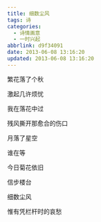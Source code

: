 ```yaml
---
title: 细数尘风
tags: 诗
categories: 
  - 诗情画意
  - 一时兴起
abbrlink: d9f34091
date: 2013-06-08 13:16:20
updated: 2013-06-08 13:16:20
---
```


繁花落了个秋

激起几许烦忧

我在落花中过

残风撕开那愈合的伤口

月落了星空

谁在等

今日菊花依旧

信步楼台

细数尘风

惟有凭栏杆时的哀愁